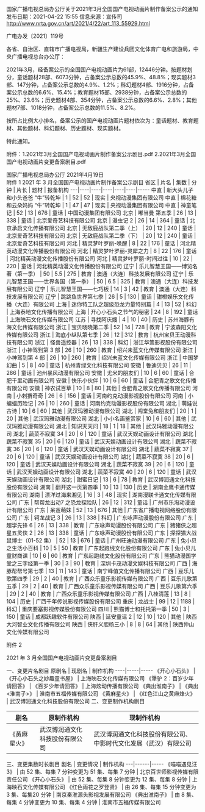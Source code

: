 国家广播电视总局办公厅关于2021年3月全国国产电视动画片制作备案公示的通知
发布日期：2021-04-22 15:55 	信息来源：宣传司 	 
http://www.nrta.gov.cn/art/2021/4/22/art_113_55929.html

广电办发〔2021〕119号


各省、自治区、直辖市广播电视局，新疆生产建设兵团文化体育广电和旅游局，中央广播电视总台办公厅：

2021年3月，经备案公示的全国国产电视动画片为61部，12446分钟。按题材划分，童话题材28部、6073分钟，占备案公示总数的45.9%、48.8%；现实题材3部、147分钟，占备案公示总数的4.9%、1.2%；科幻题材4部、1916分钟，占备案公示总数的6.6%、15.4%；教育题材15部、2938分钟，占备案公示总数的25%、23.6%；历史题材4部、354分钟，占备案公示总数的6.6%、2.8%；其他题材7部、1018分钟，占备案公示总数的11.5%、8.2%。

按所占比例大小排名，备案公示的国产电视动画片题材依次为：童话题材、教育题材、其他题材、科幻题材、历史题材、现实题材。

特此通知。


附件：1.2021年3月全国国产电视动画片制作备案公示剧目.pdf 
          2.2021年3月全国国产电视动画片变更备案剧目.pdf
 

国家广播电视总局办公厅 
2021年4月19日   
附件 1
2021 年 3 月全国国产电视动画片制作备案公示剧目
省区 | 片名 | 集数 | 分钟 | 片长 | 题材 | 报备机构
---|----|----|----|----|----|-----
中直 | 新大头儿子和小头爸爸 “牛”转乾坤 | 1 | 52 | 52 | 现实 | 央视动漫集团有限公司
中直 | 棉花糖和云朵妈妈 “牛”转乾坤 | 1 | 47 | 47 | 现实 | 央视动漫集团有限公司
中直 | 神童笔记 | 52 | 13 | 676 | 童话 | 中国动漫集团有限公司
北京 | 嘟当曼 第五季 | 26 | 13 | 338 | 童话 | 北京爱奇艺科技有限公司
北京 | 漫虫记 2 | 26 | 14 | 364 | 童话 | 北京承启文化传播有限公司
北京 | 无敌鹿战队第二季（上） | 20 | 12 | 240 | 童话 | 北京爱奇艺科技有限公司
北京 | 无敌鹿战队第二季（下） | 20 | 12 | 240 | 童话 | 北京爱奇艺科技有限公司
河北 | 精灵梦叶罗丽-唤醒 | 8 | 22 | 176 | 童话 | 河北精英动漫文化传播股份有限公司
河北 | 精灵梦叶罗丽-灵犀之力 | 8 | 22 | 176 | 童话 | 河北精英动漫文化传播股份有限公司
河北 | 精灵梦叶罗丽-时间过往 | 10 | 22 | 220 | 童话 | 河北精英动漫文化传播股份有限公司
辽宁 | 乐儿智慧王国——博览名著（第一季） | 50 | 5.5 | 275 | 教育 | 澳通（大连）科技发展有限公司
辽宁 | 乐儿智慧王国——世界各国（第一季） | 50 | 6.5 | 325 | 教育 | 澳通（大连）科技发展有限公司
辽宁 | 乐儿智慧王国——七巧板 | 14 | 3 | 42 | 教育 | 澳通（大连）科技发展有限公司
辽宁 | 跳跳鱼世界第七季 | 26 | 5 | 130 | 童话 | 甜橙娱乐文化传播（大连）有限公司
上海 | 迷你特工队之超级恐龙力量特别篇 | 4 | 13 | 52 | 科幻 | 上海泰地文化传播有限公司
上海 | 开心小石头之节气的秘密 | 24 | 8 | 192 | 童话 | 上海映石文化传媒有限公司
江苏 | 寻找阿庆嫂 | 4 | 10 | 40 | 历史 | 苏州海豚有海文化传媒有限公司
浙江 | 宝贝晓晓第二季 | 52 | 14 | 728 | 教育 | 宁波森阳文化传媒有限公司
浙江 | 海底小纵队第七季 | 26 | 12 | 312 | 教育 | 杭州宝贝王动漫科技有限公司
浙江 | 怪兽遥控器 | 26 | 13 | 338 | 科幻 | 浙江华策影视股份有限公司
浙江 | 小神驾到第 3 部 | 26 | 10 | 260 | 教育 | 绍兴未蓝文化传媒有限公司
浙江 | 小神驾到第 4 部 | 26 | 10 | 260 | 教育 | 绍兴未蓝文化传媒有限公司
浙江 | 中国梦幻曲 | 5 | 8 | 40 | 童话 | 杭州青绿文化科技有限公司
安徽 | 鲁迪贝贝 | 26 | 11 | 286 | 童话 | 池州暴风动漫有限公司
安徽 | 尤米的朋友们 | 10 | 6 | 60 | 童话 | 合肥千里动画有限公司
安徽 | 快乐小伙伴 | 10 | 6 | 60 | 童话 | 合肥青之歌文化传播有限公司
安徽 | 神农试百草 | 10 | 8 | 80 | 其他 | 合肥青之歌文化传播有限公司
河南 | 小刺猬奇奇 | 26 | 6 | 156 | 童话 | 河南约克动漫影视股份有限公司
河南 | 小蝙蝠历险记 | 26 | 10 | 260 | 童话 | 河南约克动漫影视股份有限公司
湖北 | 萌娃说古诗 | 10 | 6 | 60 | 其他 | 武汉玛雅动漫有限公司
湖北 | 闯堂兔和朋友们 | 20 | 1 | 20 | 其他 | 武汉玛雅动漫有限公司
湖北 | 小小名画鉴赏家 | 10 | 6 | 60 | 其他 | 武汉玛雅动漫有限公司
湖北 | 知识天天问 | 18 | 1 | 18 | 其他 | 武汉玛雅动漫有限公司
湖北 | 蔬菜不寂寞 34 | 20 | 6 | 120 | 童话 | 武汉天娱动画设计有限公司
湖北 | 蔬菜不寂寞 35 | 20 | 6 | 120 | 童话 | 武汉天娱动画设计有限公司
湖北 | 蔬菜不寂寞 36 | 20 | 6 | 120 | 童话 | 武汉天娱动画设计有限公司
湖北 | 蔬菜不寂寞 37 | 20 | 6 | 120 | 童话 | 武汉天娱动画设计有限公司
湖北 | 蔬菜不寂寞 38 | 20 | 6 | 120 | 童话 | 武汉天娱动画设计有限公司
湖北 | 蔬菜不寂寞 39 | 20 | 6 | 120 | 童话 | 武汉天娱动画设计有限公司
湖北 | 蔬菜不寂寞 40 | 20 | 6 | 120 | 童话 | 武汉天娱动画设计有限公司
湖北 | 甜蜜日记 | 13 | 6 | 78 | 教育 | 武汉博润通文化科技股份有限公司
湖南 | 翻开这一页第四季 | 10 | 13 | 130 | 历史 | 湖南金鹰卡通传媒有限公司
湖南 | 漂洋过海来湘见 | 16 | 3 | 48 | 现实 | 湖南漫联卡通文化传媒有限公司
广东 | 帮帮龙出动7 之恐龙探险队 | 26 | 12 | 312 | 童话 | 广州市乐淘动漫设计有限公司
广东 | 呆爸萌妹 | 52 | 13 | 676 | 其他 | 广东省广播电视网络股份有限公司
广东 | 钶龙战记 3 | 26 | 13 | 338 | 科幻 | 广东咏声动漫股份有限公司
广东 | 超学先锋 6 | 26 | 13 | 338 | 教育 | 广东咏声动漫股份有限公司
广东 | 猪猪侠之超星五灵侠 2 | 26 | 13 | 338 | 童话 | 广东咏声动漫股份有限公司
广东 | 探探猫大战鼠博士（01-52 集） | 52 | 13 | 676 | 童话 | 广州旺迪动漫有限公司
广东 | 兔小贝之生活小百科 | 10 | 5 | 50 | 教育 | 广东起跑线文化股份有限公司
广东 | 兔小贝儿童财商课 | 10 | 6 | 60 | 教育 | 广东起跑线文化股份有限公司
广东 | 熊猫动漫国学堂之三字经第一季 | 30 | 3 | 90 | 教育 | 深圳卡茂动漫文娱科技有限公司
广西 | 海豚帮帮号第七季 | 13 | 11 | 143 | 童话 | 南宁峰值文化传播有限公司
广西 | 豆乐儿歌第四季 | 29 | 2 | 40 | 教育 | 广西众乐童乐影视传媒有限公司
广西 | 豆乐儿歌第五季 | 29 | 2 | 40 | 教育 | 广西众乐童乐影视传媒有限公司
广西 | 豆乐儿歌第六季 | 29 | 2 | 40 | 教育 | 广西众乐童乐影视传媒有限公司
广西 | 八桂清莲 | 13 | 8 | 104 | 历史 | 广西千年传说影视传媒股份有限公司
重庆 | 龙战士 | 99 | 12 | 1188 | 科幻 | 重庆要塞影视传媒股份有限公司
四川 | 熊猫博士和托托第一季 | 50 | 3 | 150 | 童话 | 成都跃趣软件有限公司
陕西 | 延安童谣 2 | 12 | 10 | 120 | 其他 | 陕西大河智业文化传播有限公司
陕西 | 侠肝义胆杨三小 | 8 | 8 | 64 | 其他 | 陕西仲山文化传媒有限公司



附件 2


2021 年 3 月全国国产电视动画片变更备案剧目

一、变更片名剧目
原剧名 | 现剧名 | 制作机构
----|-----|-----
《开心小石头》 | 《开心小石头之妙趣童书屋》 | 上海映石文化传媒有限公司
《犟驴 2：百岁少年请回答》 | 《百岁少年请回答》 | 上海炫动传播有限公司
《典出淮南子》 | 《典出<淮南子>》 | 淮南市五福传媒有限公司
《黄麻星火》 | 《红色江山之黄麻烽火》 | 武汉博润通文化科技股份有限公司
二、变更制作机构剧目

剧名 | 原制作机构 | 现制作机构
---|-------|------
《黄麻星火》 | 武汉博润通文化科技股份有限公司 | 武汉博润通文化科技股份有限公司、中影时代文化发展（武汉）有限公司

三、变更集数时长剧目
剧名 | 变更情况 | 制作机构
---|------|-----
《喵喵遇见汪 3》 | 由 52 集、每集 7 分钟变更为 51 集、每集 7 分钟 | 北京百世师影视传媒有限责任公司
《开心小石头》 | 由 52 集、每集 8 分钟变更为 12 集、每集 8 分钟 | 上海映石文化传媒有限公司
《红色雨花之罗登贤》 | 由 26 集、每集 15 分钟变更为 3 集、每集20 分钟 | 南京秦淮源头影视发展有限公司
《典出淮南子》 | 由 8 集、每集 4 分钟变更为 10 集、每集 4 分钟 | 淮南市五福传媒有限公司
